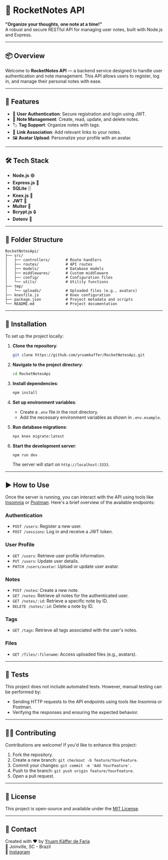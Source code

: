 # 🚀 RocketNotes API

**"Organize your thoughts, one note at a time!"**  
A robust and secure RESTful API for managing user notes, built with Node.js and Express.

---

## 📦 Overview

Welcome to **RocketNotes API** — a backend service designed to handle user authentication and note management. This API allows users to register, log in, and manage their personal notes with ease.

---

## 🚀 Features

- 🔐 **User Authentication**: Secure registration and login using JWT.
- 📝 **Note Management**: Create, read, update, and delete notes.
- 🏷️ **Tag Support**: Organize notes with tags.
- 📎 **Link Association**: Add relevant links to your notes.
- 🖼️ **Avatar Upload**: Personalize your profile with an avatar.

---

## 🛠️ Tech Stack

- **Node.js** 🟢
- **Express.js** 🚂
- **SQLite** 🗄️
- **Knex.js** 🔗
- **JWT** 🔐
- **Multer** 📁
- **Bcrypt.js** 🔒
- **Dotenv** 🧪

---

## 📂 Folder Structure

```
RocketNotesApi/
├── src/
│   ├── controllers/       # Route handlers
│   ├── routes/            # API routes
│   ├── models/            # Database models
│   ├── middlewares/       # Custom middleware
│   ├── config/            # Configuration files
│   └── utils/             # Utility functions
├── tmp/
│   └── uploads/           # Uploaded files (e.g., avatars)
├── knexfile.js            # Knex configuration
├── package.json           # Project metadata and scripts
└── README.md              # Project documentation
```

---

## 🔧 Installation

To set up the project locally:

1. **Clone the repository**:

   ```bash
   git clone https://github.com/yruamkaffer/RocketNotesApi.git
   ```

2. **Navigate to the project directory**:

   ```bash
   cd RocketNotesApi
   ```

3. **Install dependencies**:

   ```bash
   npm install
   ```

4. **Set up environment variables**:

   - Create a `.env` file in the root directory.
   - Add the necessary environment variables as shown in `.env.example`.

5. **Run database migrations**:

   ```bash
   npx knex migrate:latest
   ```

6. **Start the development server**:

   ```bash
   npm run dev
   ```

   The server will start on `http://localhost:3333`.

---

## ▶️ How to Use

Once the server is running, you can interact with the API using tools like [Insomnia](https://insomnia.rest/) or [Postman](https://www.postman.com/). Here's a brief overview of the available endpoints:

### Authentication

- `POST /users`: Register a new user.
- `POST /sessions`: Log in and receive a JWT token.

### User Profile

- `GET /users`: Retrieve user profile information.
- `PUT /users`: Update user details.
- `PATCH /users/avatar`: Upload or update user avatar.

### Notes

- `POST /notes`: Create a new note.
- `GET /notes`: Retrieve all notes for the authenticated user.
- `GET /notes/:id`: Retrieve a specific note by ID.
- `DELETE /notes/:id`: Delete a note by ID.

### Tags

- `GET /tags`: Retrieve all tags associated with the user's notes.

### Files

- `GET /files/:filename`: Access uploaded files (e.g., avatars).

---

## 🧪 Tests

This project does not include automated tests. However, manual testing can be performed by:

- Sending HTTP requests to the API endpoints using tools like Insomnia or Postman.
- Verifying the responses and ensuring the expected behavior.

---

## 🙋‍♂️ Contributing

Contributions are welcome! If you'd like to enhance this project:

1. Fork the repository.
2. Create a new branch: `git checkout -b feature/YourFeature`.
3. Commit your changes: `git commit -m 'Add YourFeature'`.
4. Push to the branch: `git push origin feature/YourFeature`.
5. Open a pull request.

---

## 📄 License

This project is open-source and available under the [MIT License](LICENSE).

---

## 💬 Contact

Created with ❤️ by [Yruam Käffer de Faria](https://github.com/yruamkaffer)  
📍 Joinville, SC - Brazil  
📸 [Instagram](https://instagram.com/yruamkaffer)
